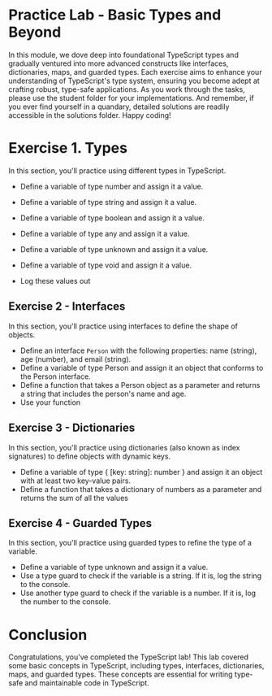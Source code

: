 # Practice Lab - Basic Types and Beyond

In this module, we dove deep into foundational TypeScript types and gradually ventured into more advanced constructs like interfaces, dictionaries, maps, and guarded types. Each exercise aims to enhance your understanding of TypeScript's type system, ensuring you become adept at crafting robust, type-safe applications. As you work through the tasks, please use the student folder for your implementations. And remember, if you ever find yourself in a quandary, detailed solutions are readily accessible in the solutions folder. Happy coding!

# Exercise 1. Types

In this section, you'll practice using different types in TypeScript.

- Define a variable of type number and assign it a value.
- Define a variable of type string and assign it a value.
- Define a variable of type boolean and assign it a value.
- Define a variable of type any and assign it a value.
- Define a variable of type unknown and assign it a value.
- Define a variable of type void and assign it a value.

- Log these values out

## Exercise 2 - Interfaces

In this section, you'll practice using interfaces to define the shape of objects.

- Define an interface `Person` with the following properties: name (string), age (number), and email (string).
- Define a variable of type Person and assign it an object that conforms to the Person interface.
- Define a function that takes a Person object as a parameter and returns a string that includes the person's name and age.
- Use your function

## Exercise 3 - Dictionaries

In this section, you'll practice using dictionaries (also known as index signatures) to define objects with dynamic keys.

- Define a variable of type { [key: string]: number } and assign it an object with at least two key-value pairs.
- Define a function that takes a dictionary of numbers as a parameter and returns the sum of all the values

## Exercise 4 - Guarded Types

In this section, you'll practice using guarded types to refine the type of a variable.

- Define a variable of type unknown and assign it a value.
- Use a type guard to check if the variable is a string. If it is, log the string to the console.
- Use another type guard to check if the variable is a number. If it is, log the number to the console.

# Conclusion

Congratulations, you've completed the TypeScript lab! This lab covered some basic concepts in TypeScript, including types, interfaces, dictionaries, maps, and guarded types. These concepts are essential for writing type-safe and maintainable code in TypeScript.
